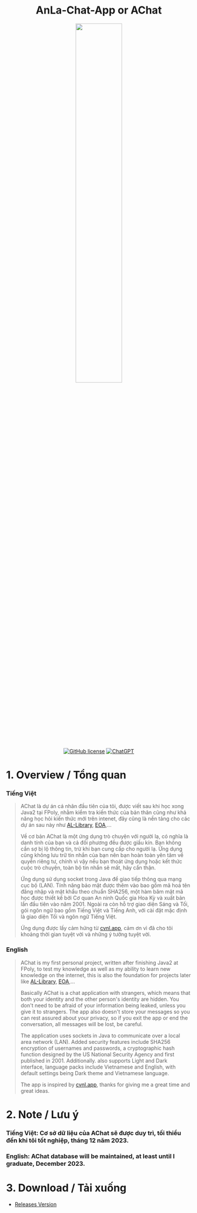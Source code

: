 <h1 align="center">AnLa-Chat-App or AChat</h1>
<p align="center">
  <img src="https://user-images.githubusercontent.com/90229487/212619385-e9045af7-c284-4839-a11f-a9ab3e5af3f4.png" width = "50%">
  <br><br>
  <a href="https://www.apache.org/licenses/LICENSE-2.0"><img src="https://img.shields.io/github/license/exadel-inc/CompreFace" alt="GitHub license"/></a>
  <a href="https://cloudinary.com/"><img src="https://img.shields.io/badge/Cloud-Cloudinary-blue" alt="ChatGPT"></a>
</p>


# 1. Overview / Tổng quan
### Tiếng Việt
> AChat là dự án cá nhân đầu tiên của tôi, được viết sau khi học xong Java2 tại FPoly, nhằm kiểm tra kiến thức của bản thân cũng như khả năng học hỏi kiến thức mới trên intenet, đây cũng là nền tảng cho các dự án sau này như [AL-Library](https://github.com/AnLaVN/AL-Library), [EOA](https://github.com/AnLaVN/EOA),...
>
> Về cơ bản AChat là một ứng dụng trò chuyện với người lạ, có nghĩa là danh tính của bạn và cả đối phương đều được giấu kín. Bạn không cần sợ bị lộ thông tin, trừ khi bạn cung cấp cho người lạ. Ứng dụng cũng không lưu trữ tin nhắn của bạn nên bạn hoàn toàn yên tâm về quyền riêng tư, chính vì vậy nếu bạn thoát ứng dụng hoặc kết thức cuộc trò chuyện, toàn bộ tin nhắn sẽ mất, hãy cẩn thận.
>
> Ứng dụng sử dụng socket trong Java để giao tiếp thông qua mạng cục bộ (LAN). Tính năng bảo mật được thêm vào bao gồm mã hoá tên đăng nhập và mật khẩu theo chuẩn SHA256, một hàm băm mật mã học được thiết kế bởi Cơ quan An ninh Quốc gia Hoa Kỳ và xuất bản lần đầu tiên vào năm 2001. Ngoài ra còn hỗ trợ giao diện Sáng và Tối, gói ngôn ngữ bao gồm Tiếng Việt và Tiếng Anh, với cài đặt mặc định là giao diện Tối và ngôn ngữ Tiếng Việt.
>
> Ứng dụng được lấy cảm hứng từ [cvnl.app](cvnl.app), cảm ơn vì đã cho tôi khoảng thời gian tuyệt vời và những ý tưởng tuyệt vời.
> 
### English
> AChat is my first personal project, written after finishing Java2 at FPoly, to test my knowledge as well as my ability to learn new knowledge on the internet, this is also the foundation for projects later like [AL-Library](https://github.com/AnLaVN/AL-Library), [EOA](https://github.com/AnLaVN/EOA),...
>
> Basically AChat is a chat application with strangers, which means that both your identity and the other person's identity are hidden. You don't need to be afraid of your information being leaked, unless you give it to strangers. The app also doesn't store your messages so you can rest assured about your privacy, so if you exit the app or end the conversation, all messages will be lost, be careful.
>
> The application uses sockets in Java to communicate over a local area network (LAN). Added security features include SHA256 encryption of usernames and passwords, a cryptographic hash function designed by the US National Security Agency and first published in 2001. Additionally. also supports Light and Dark interface, language packs include Vietnamese and English, with default settings being Dark theme and Vietnamese language.
>
> The app is inspired by [cvnl.app](cvnl.app), thanks for giving me a great time and great ideas.

# 2. Note / Lưu ý
### Tiếng Việt: Cơ sở dữ liệu của AChat sẽ được duy trì, tối thiểu đến khi tôi tốt nghiệp, tháng 12 năm 2023.
### English: AChat database will be maintained, at least until I graduate, December 2023.

# 3. Download / Tải xuống
* [Releases Version](https://github.com/AnLaVN/AChat/releases)
